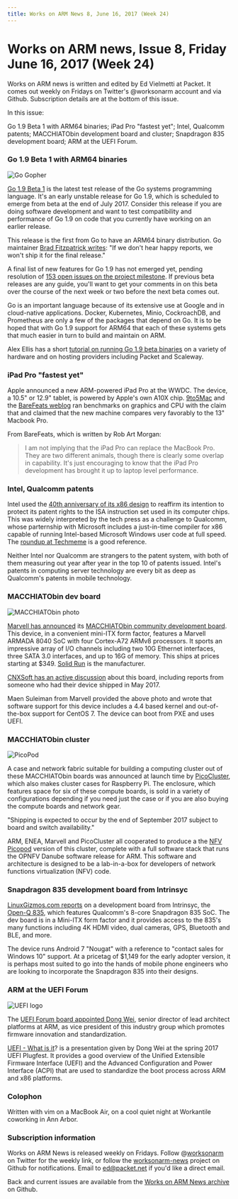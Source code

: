 ```yaml
---
title: Works on ARM News 8, June 16, 2017 (Week 24)
---
```

# Works on ARM news, Issue 8, Friday June 16, 2017 (Week 24)

Works on ARM news is written and edited by Ed Vielmetti at Packet.
It comes out weekly on Fridays on Twitter's @worksonarm account and
via Github. Subscription details are at the bottom of this issue.

In this issue:

Go 1.9 Beta 1 with ARM64 binaries;
iPad Pro "fastest yet";
Intel, Qualcomm patents;
MACCHIATObin development board and cluster;
Snapdragon 835 development board;
ARM at the UEFI Forum.

### Go 1.9 Beta 1 with ARM64 binaries

![Go Gopher](https://blog.golang.org/gopher/gopher.png)

[Go 1.9 Beta 1] is the latest test release of the
Go systems programming language. It's an early
unstable release for Go 1.9, which is scheduled to emerge
from beta at the end of July 2017. Consider this release
if you are doing software development and want to 
test compatibility and performance of Go 1.9
on code that you currently have working on an earlier release.

[Go 1.9 Beta 1]:https://golang.org/dl/#unstable

This release is the first from Go to have an ARM64
binary distribution. Go maintainer [Brad Fitzpatrick writes]:
"If we don't hear happy reports, we won't ship it for the final release."

[Brad Fitzpatrick writes]:https://github.com/golang/go/issues/19082#issuecomment-308849384

A final list of new features for Go 1.9 has not emerged yet,
pending resolution of [153 open issues on the project milestone].
If previous beta releases are any guide, you'll want to get your
comments in on this beta over the course of the next week or two
before the next beta comes out.

[153 open issues on the project milestone]:https://github.com/golang/go/milestone/49

Go is an important language because of its extensive use at
Google and in cloud-native applications. Docker, Kubernetes,
Minio, CockroachDB, and Prometheus are only a few of the 
packages that depend on Go. It is to be hoped that with Go 1.9
support for ARM64 that each of these systems gets that much
easier in turn to build and maintain on ARM.

Alex Ellis has a short [tutorial on running Go 1.9 beta binaries] on 
a variety of hardware and on hosting providers including 
Packet and Scaleway.

[tutorial on running Go 1.9 beta binaries]:http://blog.alexellis.io/go-comes-to-64bit-arm/

### iPad Pro "fastest yet"

Apple announced a new ARM-powered iPad Pro at the WWDC. 
The device, a 10.5" or 12.9" tablet, is powered
by Apple's own A10X chip. [9to5Mac] and the
[BareFeats weblog] ran benchmarks on graphics and
CPU with the claim that 
and claimed that the new machine compares very
favorably to the 13" Macbook Pro.

[9to5Mac]:https://9to5mac.com/2017/06/14/ipad-pro-versus-macbook-pro-speed-tests/
[BareFeats weblog]:http://barefeats.com/ipadpro2017.html

From BareFeats, which is written by Rob Art Morgan:

> I am not implying that the iPad Pro can replace the MacBook Pro.
They are two different animals, though there is clearly some overlap
in capability. It's just encouraging to know that the iPad Pro
development has brought it up to laptop level performance.

### Intel, Qualcomm patents

Intel used the [40th anniversary of its x86 design] to
reaffirm its intention to protect its patent rights to
the ISA instruction set used in its computer chips. This
was widely interpreted by the tech press as a challenge
to Qualcomm, whose parternship with Microsoft includes a
just-in-time compiler for x86 capable of running Intel-based
Microsoft Windows user code at full speed. The
[roundup at Techmeme] is a good reference.

[40th anniversary of its x86 design]:https://newsroom.intel.com/editorials/x86-approaching-40-still-going-strong/
[roundup at Techmeme]:http://www.techmeme.com/170609/p14#a170609p14

Neither Intel nor Qualcomm are strangers to the patent system,
with both of them measuring out year after year in the top 10
of patents issued. Intel's patents in computing server
technology are every bit as deep as Qualcomm's patents
in mobile technology.  

### MACCHIATObin dev board

![MACCHIATObin photo](https://www.solid-run.com/wp-content/uploads/2014/06/MacchiatoBin-Overview.jpg)

[Marvell has announced] its [MACCHIATObin community development board].
This device, in a convenient mini-ITX form factor, features
a Marvell ARMADA 8040 SoC with four Cortex-A72 ARMv8 processors.
It sports an impressive array of
I/O channels including two 10G Ethernet interfaces,
three SATA 3.0 interfaces, and up to 16G of memory.
This ships at prices starting at $349.
[Solid Run] is the manufacturer.

[Marvell has announced]:http://blogs.marvell.com/2017/06/community-platform-allows-easy-adoption-of-arm-64-bit-in-data-center-networking-and-storage-ecosystems/

[MACCHIATObin community development board]:https://www.solid-run.com/marvell-armada-family/armada-8040-community-board/

[Solid Run]:https://www.solid-run.com/

[CNXSoft has an active discussion] about this board,
including reports from someone who had their device
shipped in May 2017.

[CNXSoft has an active discussion]:http://www.cnx-software.com/2017/04/24/solidrun-macchiatobin-mini-itx-networking-board-is-now-available-for-349-and-up/

Maen Suleiman from Marvell provided the above 
photo and wrote that software support for this device 
includes a 4.4 based kernel and out-of-the-box support
for CentOS 7. The device can boot from PXE and uses UEFI.

### MACCHIATObin cluster

![PicoPod](https://cdn.shopify.com/s/files/1/1214/6676/products/IMG_4402_Product_large.png)

A case and network fabric suitable for building a computing
cluster out of these MACCHIATObin boards was announced at
launch time by [PicoCluster], which also makes cluster cases
for Raspberry Pi. The enclosure, which features space for
six of these compute boards, is sold in a variety of configurations
depending if you need just the case or if you are also buying
the compute boards and network gear.

"Shipping is expected to occur by the end of September 2017 subject
to board and switch availability."

[PicoCluster]:https://www.picocluster.com/

ARM, ENEA, Marvell and PicoCluster all cooperated to produce a
the [NFV Picopod] version of this cluster, complete with a
full software stack that runs the OPNFV Danube software release for ARM.
This software and architecture is designed to be a lab-in-a-box
for developers of network functions virtualization (NFV) code.

[NFV Picopod]:http://prod.enea.episerverhosting.com/ja-jp/press-releases/Item/?id=19F0D2FE85BE22EF

### Snapdragon 835 development board from Intrinsyc

[LinuxGizmos.com reports] on a development board from Intrinsyc,
the [Open-Q 835], which features Qualcomm's 8-core Snapdragon 835
SoC. The dev board is in a Mini-ITX form factor and it
provides access to the 835's many functions including
4K HDMI video, dual cameras, GPS, Bluetooth and BLE,
and more.

[LinuxGizmos.com reports]:http://linuxgizmos.com/development-board-unlocks-10nm-snapdragon-835/

[Open-Q 835]:https://www.intrinsyc.com/snapdragon-embedded-development-kits/open-q-835-development-kit/

The device runs Android 7 "Nougat" with a reference to
"contact sales for Windows 10" support. At a pricetag of 
$1,149 for the early adopter version, it is perhaps most
suited to go into the hands of mobile phone engineers who
are looking to incorporate the Snapdragon 835 into their designs.

### ARM at the UEFI Forum

![UEFI logo](https://www.uefi.org/sites/default/files/uefi_logo_red_web.jpg)

The [UEFI Forum board appointed Dong Wei], senior director of lead
architect platforms at ARM, as vice president of this industry
group which promotes firmware innovation and standardization.

[UEFI Forum board appointed Dong Wei]:http://www.businesswire.com/news/home/20170606005502/en/UEFI-Forum-Appoints-ARM-Board-Directors-Fortifying

[UEFI - What is it]? is a presentation given by Dong Wei at the
spring 2017 UEFI Plugfest. It provides a good overview of the
Unified Extensible Firmware Interface (UEFI) and the 
Advanced Configuration and Power Interface (ACPI) that are
used to standardize the boot process across ARM and x86 platforms.

[UEFI - What is it]:http://www.uefi.org/sites/default/files/resources/Dong%20Wei%20-%20UEFI_What%20is%20it.pdf

### Colophon

Written with vim on a MacBook Air, on a cool quiet night at
Workantile coworking in Ann Arbor.

### Subscription information

Works on ARM News is released weekly on Fridays.
Follow @[worksonarm] on Twitter for the weekly link,
or follow the [worksonarm-news] project on Github
for notifications.
Email to ed@packet.net if you'd like a direct email.

Back and current issues are available from the 
[Works on ARM News archive] on Github.

[Works on ARM News archive]:http://github.com/vielmetti/worksonarm-news
[worksonarm-news]:http://github.com/vielmetti/worksonarm-news
[worksonarm]:https://twitter.com/worksonarm
